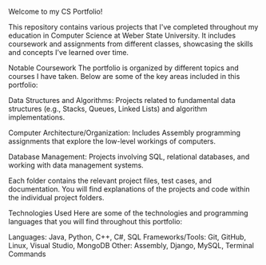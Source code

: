 Welcome to my CS Portfolio! 

This repository contains various projects that I've completed throughout my education in Computer Science at Weber State University. 
It includes coursework and assignments from different classes, showcasing the skills and concepts I’ve learned over time.

Notable Coursework
The portfolio is organized by different topics and courses I have taken. Below are some of the key areas included in this portfolio:

Data Structures and Algorithms: Projects related to fundamental data structures (e.g., Stacks, Queues, Linked Lists) and algorithm implementations.

Computer Architecture/Organization: Includes Assembly programming assignments that explore the low-level workings of computers.

Database Management: Projects involving SQL, relational databases, and working with data management systems.

Each folder contains the relevant project files, test cases, and documentation. You will find explanations of the projects and code within the individual project folders.

Technologies Used
Here are some of the technologies and programming languages that you will find throughout this portfolio:

Languages: Java, Python, C++, C#, SQL
Frameworks/Tools: Git, GitHub, Linux, Visual Studio, MongoDB
Other: Assembly, Django, MySQL, Terminal Commands
